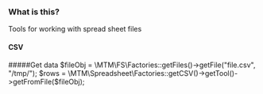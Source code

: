 ### What is this?

Tools for working with spread sheet files

#### CSV


#####Get data
$fileObj	= \MTM\FS\Factories::getFiles()->getFile("file.csv", "/tmp/");
$rows		= \MTM\Spreadsheet\Factories::getCSV()->getTool()->getFromFile($fileObj);
